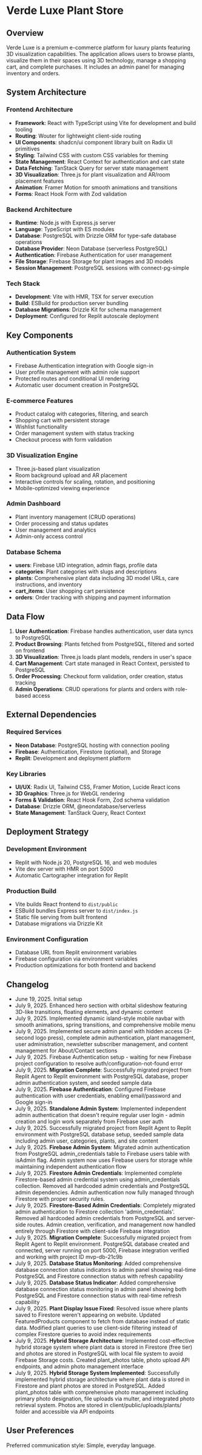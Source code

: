 # Verde Luxe Plant Store

## Overview

Verde Luxe is a premium e-commerce platform for luxury plants featuring 3D visualization capabilities. The application allows users to browse plants, visualize them in their spaces using 3D technology, manage a shopping cart, and complete purchases. It includes an admin panel for managing inventory and orders.

## System Architecture

### Frontend Architecture
- **Framework**: React with TypeScript using Vite for development and build tooling
- **Routing**: Wouter for lightweight client-side routing
- **UI Components**: shadcn/ui component library built on Radix UI primitives
- **Styling**: Tailwind CSS with custom CSS variables for theming
- **State Management**: React Context for authentication and cart state
- **Data Fetching**: TanStack Query for server state management
- **3D Visualization**: Three.js for plant visualization and AR/room placement features
- **Animation**: Framer Motion for smooth animations and transitions
- **Forms**: React Hook Form with Zod validation

### Backend Architecture
- **Runtime**: Node.js with Express.js server
- **Language**: TypeScript with ES modules
- **Database**: PostgreSQL with Drizzle ORM for type-safe database operations
- **Database Provider**: Neon Database (serverless PostgreSQL)
- **Authentication**: Firebase Authentication for user management
- **File Storage**: Firebase Storage for plant images and 3D models
- **Session Management**: PostgreSQL sessions with connect-pg-simple

### Tech Stack
- **Development**: Vite with HMR, TSX for server execution
- **Build**: ESBuild for production server bundling
- **Database Migrations**: Drizzle Kit for schema management
- **Deployment**: Configured for Replit autoscale deployment

## Key Components

### Authentication System
- Firebase Authentication integration with Google sign-in
- User profile management with admin role support
- Protected routes and conditional UI rendering
- Automatic user document creation in PostgreSQL

### E-commerce Features
- Product catalog with categories, filtering, and search
- Shopping cart with persistent storage
- Wishlist functionality
- Order management system with status tracking
- Checkout process with form validation

### 3D Visualization Engine
- Three.js-based plant visualization
- Room background upload and AR placement
- Interactive controls for scaling, rotation, and positioning
- Mobile-optimized viewing experience

### Admin Dashboard
- Plant inventory management (CRUD operations)
- Order processing and status updates
- User management and analytics
- Admin-only access control

### Database Schema
- **users**: Firebase UID integration, admin flags, profile data
- **categories**: Plant categories with slugs and descriptions
- **plants**: Comprehensive plant data including 3D model URLs, care instructions, and inventory
- **cart_items**: User shopping cart persistence
- **orders**: Order tracking with shipping and payment information

## Data Flow

1. **User Authentication**: Firebase handles authentication, user data syncs to PostgreSQL
2. **Product Browsing**: Plants fetched from PostgreSQL, filtered and sorted on frontend
3. **3D Visualization**: Three.js loads plant models, renders in user's space
4. **Cart Management**: Cart state managed in React Context, persisted to PostgreSQL
5. **Order Processing**: Checkout form validation, order creation, status tracking
6. **Admin Operations**: CRUD operations for plants and orders with role-based access

## External Dependencies

### Required Services
- **Neon Database**: PostgreSQL hosting with connection pooling
- **Firebase**: Authentication, Firestore (optional), and Storage
- **Replit**: Development and deployment platform

### Key Libraries
- **UI/UX**: Radix UI, Tailwind CSS, Framer Motion, Lucide React icons
- **3D Graphics**: Three.js for WebGL rendering
- **Forms & Validation**: React Hook Form, Zod schema validation
- **Database**: Drizzle ORM, @neondatabase/serverless
- **State Management**: TanStack Query, React Context

## Deployment Strategy

### Development Environment
- Replit with Node.js 20, PostgreSQL 16, and web modules
- Vite dev server with HMR on port 5000
- Automatic Cartographer integration for Replit

### Production Build
- Vite builds React frontend to `dist/public`
- ESBuild bundles Express server to `dist/index.js`
- Static file serving from built frontend
- Database migrations via Drizzle Kit

### Environment Configuration
- Database URL from Replit environment variables
- Firebase configuration via environment variables
- Production optimizations for both frontend and backend

## Changelog
- June 19, 2025. Initial setup
- July 9, 2025. Enhanced hero section with orbital slideshow featuring 3D-like transitions, floating elements, and dynamic content
- July 9, 2025. Implemented dynamic island-style mobile navbar with smooth animations, spring transitions, and comprehensive mobile menu
- July 9, 2025. Implemented secure admin panel with hidden access (3-second logo press), complete admin authentication, plant management, user administration, newsletter subscriber management, and content management for About/Contact sections
- July 9, 2025. Firebase Authentication setup - waiting for new Firebase project configuration to resolve auth/configuration-not-found error
- July 9, 2025. **Migration Complete**: Successfully migrated project from Replit Agent to Replit environment with PostgreSQL database, proper admin authentication system, and seeded sample data
- July 9, 2025. **Firebase Authentication**: Configured Firebase authentication with user credentials, enabling email/password and Google sign-in
- July 9, 2025. **Standalone Admin System**: Implemented independent admin authentication that doesn't require regular user login - admin creation and login work separately from Firebase user auth
- July 9, 2025. Successfully migrated project from Replit Agent to Replit environment with PostgreSQL database setup, seeded sample data including admin user, categories, plants, and site content
- July 9, 2025. **Firebase Admin System**: Migrated admin authentication from PostgreSQL admin_credentials table to Firebase users table with isAdmin flag. Admin system now uses Firebase users for storage while maintaining independent authentication flow
- July 9, 2025. **Firestore Admin Credentials**: Implemented complete Firestore-based admin credential system using admin_credentials collection. Removed all hardcoded admin credentials and PostgreSQL admin dependencies. Admin authentication now fully managed through Firestore with proper security rules.
- July 9, 2025. **Firestore-Based Admin Credentials**: Completely migrated admin authentication to Firestore collection 'admin_credentials'. Removed all hardcoded admin credentials from PostgreSQL and server-side routes. Admin creation, verification, and management now handled entirely through Firestore with client-side Firebase integration
- July 9, 2025. **Migration Complete**: Successfully migrated project from Replit Agent to Replit environment. PostgreSQL database created and connected, server running on port 5000, Firebase integration verified and working with project ID mvp-db-21c9b
- July 9, 2025. **Database Status Monitoring**: Added comprehensive database connection status indicators to admin panel showing real-time PostgreSQL and Firestore connection status with refresh capability
- July 9, 2025. **Database Status Indicator**: Added comprehensive database connection status monitoring in admin panel showing both PostgreSQL and Firestore connection status with real-time refresh capability
- July 9, 2025. **Plant Display Issue Fixed**: Resolved issue where plants saved to Firestore weren't appearing on website. Updated FeaturedProducts component to fetch from database instead of static data. Modified plant queries to use client-side filtering instead of complex Firestore queries to avoid index requirements
- July 9, 2025. **Hybrid Storage Architecture**: Implemented cost-effective hybrid storage system where plant data is stored in Firestore (free tier) and photos are stored in PostgreSQL with local file system to avoid Firebase Storage costs. Created plant_photos table, photo upload API endpoints, and admin photo management interface
- July 9, 2025. **Hybrid Storage System Implemented**: Successfully implemented hybrid storage architecture where plant data is stored in Firestore and plant photos are stored in PostgreSQL. Added plant_photos table with comprehensive photo management including primary photo designation, file uploads via multer, and integrated photo retrieval system. Photos are stored in client/public/uploads/plants/ folder and accessible via API endpoints

## User Preferences

Preferred communication style: Simple, everyday language.